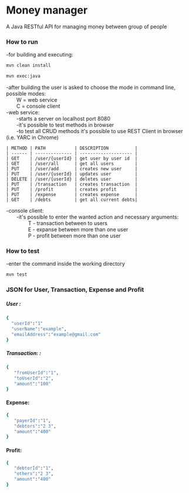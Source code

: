 # Money manager

A Java RESTful API for managing money between group of people

### How to run

-for building and executing:
```sh
mvn clean install
```
```sh
mvn exec:java
```
-after building the user is asked to choose the mode in command line, possible modes:  
 &emsp;&emsp;W = web service  
 &emsp;&emsp;C = console client  
-web service:  
&emsp;&emsp;-starts a server on localhost port 8080  
&emsp;&emsp;-it's possible to test methods in browser  
&emsp;&emsp;-to test all CRUD methods it's possible to use REST Client in browser (i.e. YARC in Chrome)  
    
    | METHOD | PATH           | DESCRIPTION          |
    | ------ | -------------- | -------------------- |
    | GET    | /user/{userId} | get user by user id  | 
    | GET    | /user/all      | get all users        | 
    | PUT    | /user/add      | creates new user     | 
    | PUT    | /user/{userId} | updates user         | 
    | DELETE | /user/{userId} | deletes user         |
    | PUT    | /transaction   | creates transaction  |
    | PUT    | /profit        | creates profit       |
    | PUT    | /expense       | creates expense      |
    | GET    | /debts         | get all current debts| 
    
-console client:  
    &emsp;&emsp;-it's possible to enter the wanted action and necessary arguments:  
     &emsp;&emsp;&emsp;&emsp; T - transaction between to users  
     &emsp;&emsp;&emsp;&emsp; E - expanse between more than one user  
     &emsp;&emsp;&emsp;&emsp; P - profit between more than one user  
        
### How to test
-enter the command inside the working directory
```sh
mvn test
```

### JSON for User, Transaction, Expense and Profit
##### User : 
```sh
{  
  "userId":"1"
  "userName":"example",
  "emailAddress":"example@gmail.com"
} 
```
##### Transaction: : 

```sh
{  
   "fromUserId":"1",
   "toUserId":"2",
   "amount":"100"
} 
```

#### Expense:
```sh
{  
   "payerId":"1",
   "debtors":"2 3",
   "amount":"400"
}
```

#### Profit:
```sh
{  
   "debtorId":"1",
   "others":"2 3",
   "amount":"400"
}
```
